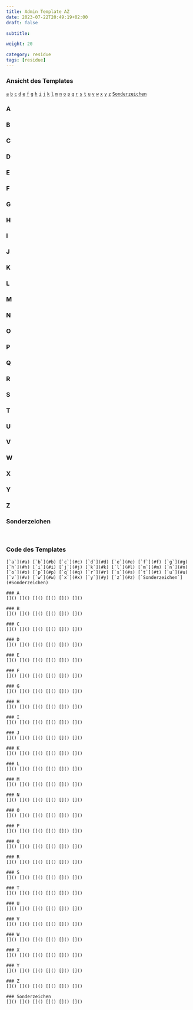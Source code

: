 ```yaml
---
title: Admin Template AZ
date: 2023-07-22T20:49:19+02:00
draft: false

subtitle: 

weight: 20

category: residue
tags: [residue]
---
```


### Ansicht des Templates

[`a`](#a) [`b`](#b) [`c`](#c) [`d`](#d) [`e`](#e) [`f`](#f) [`g`](#g) [`h`](#h) [`i`](#i) [`j`](#j) [`k`](#k) [`l`](#l) [`m`](#m) [`n`](#n) [`o`](#o) [`p`](#p) [`q`](#q) [`r`](#r) [`s`](#s) [`t`](#t) [`u`](#u) [`v`](#v) [`w`](#w) [`x`](#x) [`y`](#y) [`z`](#z) [`Sonderzeichen`](#Sonderzeichen)

### A
[]() []() []() []() []() []()  

### B
[]() []() []() []() []() []()    

### C
[]() []() []() []() []() []()      

### D
[]() []() []() []() []() []()  
  
### E
[]() []() []() []() []() []()  
   
### F
[]() []() []() []() []() []() 

### G
[]() []() []() []() []() []()    

### H
[]() []() []() []() []() []()

### I
[]() []() []() []() []() []()   

### J
[]() []() []() []() []() []()  

### K
[]() []() []() []() []() []()   

### L
[]() []() []() []() []() []()   

### M
[]() []() []() []() []() []()    

### N
[]() []() []() []() []() []()  

### O
[]() []() []() []() []() []()    

### P
[]() []() []() []() []() []()    

### Q
[]() []() []() []() []() []() 

### R
[]() []() []() []() []() []()    

### S
[]() []() []() []() []() []()  

### T
[]() []() []() []() []() []()    

### U
[]() []() []() []() []() []()    

### V
[]() []() []() []() []() []()    

### W
[]() []() []() []() []() []()    

### X
[]() []() []() []() []() []()  
  
### Y
[]() []() []() []() []() []()  

### Z
[]() []() []() []() []() []()  

### Sonderzeichen
[]() []() []() []() []() []()   

<br>

### Code des Templates

````
[`a`](#a) [`b`](#b) [`c`](#c) [`d`](#d) [`e`](#e) [`f`](#f) [`g`](#g) [`h`](#h) [`i`](#i) [`j`](#j) [`k`](#k) [`l`](#l) [`m`](#m) [`n`](#n) [`o`](#o) [`p`](#p) [`q`](#q) [`r`](#r) [`s`](#s) [`t`](#t) [`u`](#u) [`v`](#v) [`w`](#w) [`x`](#x) [`y`](#y) [`z`](#z) [`Sonderzeichen`](#Sonderzeichen)

### A
[]() []() []() []() []() []()  

### B
[]() []() []() []() []() []()    

### C
[]() []() []() []() []() []()      

### D
[]() []() []() []() []() []()  
  
### E
[]() []() []() []() []() []()  
   
### F
[]() []() []() []() []() []() 

### G
[]() []() []() []() []() []()    

### H
[]() []() []() []() []() []()

### I
[]() []() []() []() []() []()   

### J
[]() []() []() []() []() []()  

### K
[]() []() []() []() []() []()   

### L
[]() []() []() []() []() []()   

### M
[]() []() []() []() []() []()    

### N
[]() []() []() []() []() []()  

### O
[]() []() []() []() []() []()    

### P
[]() []() []() []() []() []()    

### Q
[]() []() []() []() []() []() 

### R
[]() []() []() []() []() []()    

### S
[]() []() []() []() []() []()  

### T
[]() []() []() []() []() []()    

### U
[]() []() []() []() []() []()    

### V
[]() []() []() []() []() []()    

### W
[]() []() []() []() []() []()    

### X
[]() []() []() []() []() []()  
  
### Y
[]() []() []() []() []() []()  

### Z
[]() []() []() []() []() []()  

### Sonderzeichen
[]() []() []() []() []() []()
````
